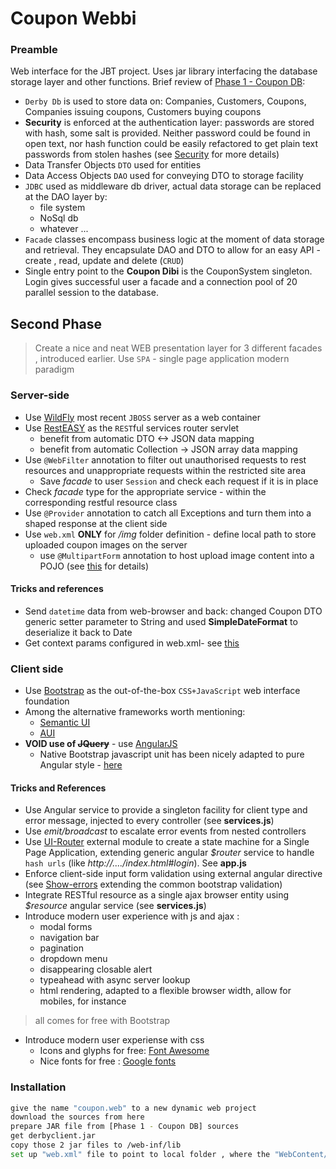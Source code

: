 # Coupon Webbi

### Preamble

Web interface for the JBT project. Uses jar library interfacing the database storage layer and other functions. Brief review of [Phase 1 - Coupon DB]:

  - `Derby Db` is used to store data on: Companies, Customers, Coupons, Companies issuing coupons, Customers buying coupons
  - **Security** is enforced at the authentication layer: passwords are stored with hash, some salt is provided. Neither password could be found in open text, nor hash function could be easily refactored to get plain text passwords from stolen hashes (see [Security] for more details)
  - Data Transfer Objects `DTO` used for entities
  - Data Access Objects `DAO` used for conveying DTO to storage facility
  - `JDBC` used as middleware db driver, actual data storage can be replaced at the DAO layer by:
    - file system
    - NoSql db 
    - whatever ...
  - `Facade` classes encompass business logic at the moment of data storage and retrieval. They encapsulate DAO and DTO to allow for an easy API - create , read, update and delete (`CRUD`)
  - Single entry point to the **Coupon Dibi** is the CouponSystem singleton. Login gives successful user a facade and a connection pool of 20 parallel session to the database.

## Second Phase

> Create a nice and neat WEB presentation layer for 3 different facades , introduced earlier. Use `SPA` - single page application modern paradigm 

### Server-side 

- Use [WildFly](http://wildfly.org/downloads/) most recent `JBOSS` server as a web container
- Use [RestEASY](http://resteasy.jboss.org/) as the `REST`ful services router servlet
    - benefit from automatic DTO <-> JSON data mapping
    - benefit from automatic Collection -> JSON array data mapping
- Use `@WebFilter` annotation to filter out unauthorised requests to rest resources and unappropriate requests within the restricted site area
    - Save *facade* to user `Session` and check each request if it is in place
- Check *facade* type for the appropriate service - within the corresponding restful resource class
- Use `@Provider` annotation to catch all Exceptions  and turn them into a shaped response at the client side
- Use `web.xml` **ONLY** for */img* folder definition - define local path to store uploaded coupon images on the server
    - use `@MultipartForm` annotation to host upload image content into a POJO (see [this](http://examples.javacodegeeks.com/enterprise-java/rest/resteasy/resteasy-file-upload-example/) for details)

#### Tricks and references

- Send `datetime` data from web-browser and back: changed Coupon DTO generic setter parameter to String and used **SimpleDateFormat** to deserialize it back to Date
- Get context params configured in web.xml- see [this](http://tutorials.jenkov.com/java-servlets/web-xml.html#contextParams)

### Client side

- Use [Bootstrap](http://getbootstrap.com) as the out-of-the-box ``CSS+JavaScript`` web interface foundation
- Among the alternative frameworks worth mentioning:
    - [Semantic UI](http://semantic-ui.com/)
    - [AUI](https://docs.atlassian.com/aui/5.2/index.html)
- **VOID use of ~~JQuery~~** - use [AngularJS](http://angularjs.org)
    - Native Bootstrap javascript unit has been nicely adapted to pure Angular style - [here](http://angular-ui.github.io/bootstrap/#/getting_started)

#### Tricks and References

* Use Angular service to provide a singleton facility for client type and error message, injected to every controller (see **services.js**)
* Use *$emit/$broadcast* to escalate error events from nested controllers
* Use [UI-Router](https://github.com/angular-ui/ui-router) external module to create a state machine for a Single Page Application, extending generic angular *$router* service to handle ``hash urls`` (like *http://..../index.html#login*). See **app.js** 
* Enforce client-side input form validation using external angular directive (see [Show-errors](https://github.com/paulyoder/angular-bootstrap-show-errors) extending the common bootstrap validation)
* Integrate RESTful resource as a single ajax browser entity using *$resource* angular service (see **services.js**)
* Introduce modern user experience with js and ajax :
    * modal forms
    * navigation bar
    * pagination
    * dropdown menu
    * disappearing closable alert
    * typeahead with async server lookup
    * html rendering, adapted to a flexible browser width, allow for mobiles, for instance 

> all comes for free with Bootstrap
>

* Introduce modern user experiense with css
    * Icons and glyphs for free: [Font Awesome](https://fortawesome.github.io/Font-Awesome/icons/)
    * Nice fonts for free : [Google fonts](https://www.google.com/fonts#)


### Installation



```sh
give the name "coupon.web" to a new dynamic web project
download the sources from here
prepare JAR file from [Phase 1 - Coupon DB] sources
get derbyclient.jar
copy those 2 jar files to /web-inf/lib
set up "web.xml" file to point to local folder , where the "WebContent/img" folder is mapped to
```


[//]: # (These are reference links used in the body of this note and get stripped out when the markdown processor does its job. There is no need to format nicely because it shouldn't be seen. Thanks SO - http://stackoverflow.com/questions/4823468/store-comments-in-markdown-syntax)

   [Phase 1 - Coupon DB]: <https://github.com/aomalov/JBT>
   [Security]: <https://www.owasp.org/index.php/Hashing_Java>



